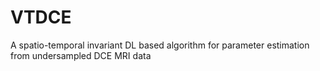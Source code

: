 # VTDCE
A spatio-temporal invariant DL based algorithm for parameter estimation from undersampled DCE MRI data
